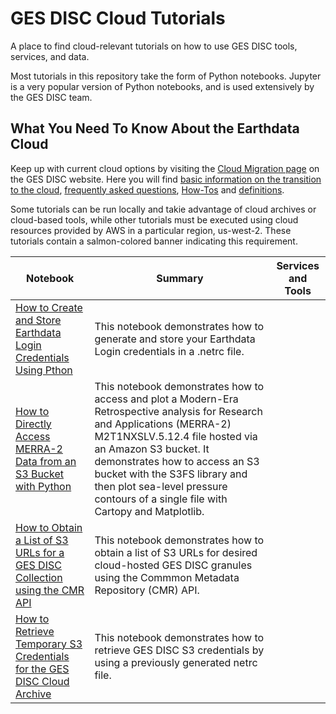 # GES DISC Cloud Tutorials

A place to find cloud-relevant tutorials on how to use GES DISC tools, services, and data.

Most tutorials in this repository take the form of Python notebooks. Jupyter is a very popular version of Python notebooks, and is used extensively by the GES DISC team.

## What You Need To Know About the Earthdata Cloud

Keep up with current cloud options by visiting the [Cloud Migration page](https://disc.gsfc.nasa.gov/information/documents?title=Migrating%20to%20the%20Cloud) on the GES DISC website. Here you will find [basic information on the transition to the cloud](https://disc.gsfc.nasa.gov/information/documents?title=Migrating%20to%20the%20Cloud#introduction), [frequently asked questions](https://disc.gsfc.nasa.gov/information/documents?title=Migrating%20to%20the%20Cloud#faq), [How-Tos](https://disc.gsfc.nasa.gov/information/documents?title=Migrating%20to%20the%20Cloud#how-to) and [definitions](https://disc.gsfc.nasa.gov/information/glossary?keywords=%22Earthdata%20Cloud%22&page=1). 

Some tutorials can be run locally and takie advantage of cloud archives or cloud-based tools, while other tutorials must be executed using cloud resources provided by AWS in a particular region, us-west-2. These tutorials contain a salmon-colored banner indicating this requirement.





| Notebook  | Summary | Services and Tools |
| ------------- |-------------|:-------------:|
|[How to Create and Store Earthdata Login Credentials Using Pthon](notebooks/How_to_Create_and_Store_Earthdata_Login_Credentials_Using_Python.ipynb) | This notebook demonstrates how to generate and store your Earthdata Login credentials in a .netrc file. | |
|[How to Directly Access MERRA-2 Data from an S3 Bucket with Python](notebooks/How_to_Directly_Access_MERRA-2_Data_from_an_S3_Bucket.ipynb) | This notebook demonstrates how to access and plot a Modern-Era Retrospective analysis for Research and Applications (MERRA-2) M2T1NXSLV.5.12.4 file hosted via an Amazon S3 bucket. It demonstrates how to access an S3 bucket with the S3FS library and then plot sea-level pressure contours of a single file with Cartopy and Matplotlib.| |
|[How to Obtain a List of S3 URLs for a GES DISC Collection using the CMR API](/notebooks/How_to_Directly_Access_MERRA-2_Data_from_an_S3_Bucket.ipynb)| This notebook demonstrates how to obtain a list of S3 URLs for desired cloud-hosted GES DISC granules using the Commmon Metadata Repository (CMR) API. |  |
|[How to Retrieve Temporary S3 Credentials for the GES DISC Cloud Archive](notebooks/How_to_Retrieve_Temporary_S3_Credentials_for_the_GES_DISC_Cloud_Archive.ipynb) | This notebook demonstrates how to retrieve GES DISC S3 credentials by using a previously generated netrc file.  | |
